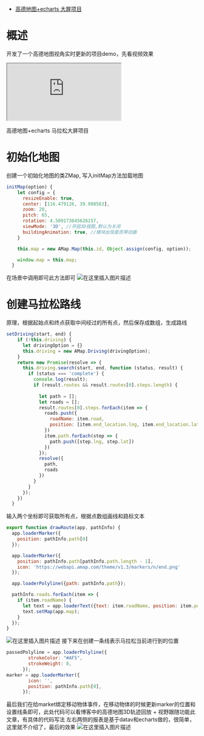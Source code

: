 - [高德地图+echarts 大屏项目](https://blog.csdn.net/qq_39503511/article/details/114493196)

# 概述

开发了一个高德地图视角实时更新的项目demo，先看视频效果

<iframe id="J2t3GEt4-1615169865727" src="https://live.csdn.net/v/embed/156522" allowfullscreen="true" data-mediaembed="csdn"></iframe>

高德地图+echarts 马拉松大屏项目

# 初始化地图

创建一个初始化地图的类ZMap, 写入initMap方法加载地图

```javascript
initMap(option) {
    let config = {
      resizeEnable: true,
      center: [116.479126, 39.998563],
      zoom: 20,
      pitch: 65,
      rotation: 4.509173845626157,
      viewMode: '3D', //开启3D视图,默认为关闭
      buildingAnimation: true, //楼块出现是否带动画
    }

    this.map = new AMap.Map(this.id, Object.assign(config, option));

    window.map = this.map;
  }
```

在场景中调用即可此方法即可
 ![在这里插入图片描述](https://img-blog.csdnimg.cn/20210314131842202.png?x-oss-process=image/watermark,type_ZmFuZ3poZW5naGVpdGk,shadow_10,text_aHR0cHM6Ly9ibG9nLmNzZG4ubmV0L3FxXzM5NTAzNTEx,size_16,color_FFFFFF,t_70)

# 创建马拉松路线

原理，根据起始点和终点获取中间经过的所有点，然后保存成数组，生成路线

```javascript
setDriving(start, end) {
    if (!this.driving) {
      let drivingOption = {}
      this.driving = new AMap.Driving(drivingOption);
    }
    return new Promise(resolve => {
      this.driving.search(start, end, function (status, result) {
        if (status === 'complete') {
          console.log(result);
          if (result.routes && result.routes[0].steps.length) {
            
            let path = [];
            let roads = [];
            result.routes[0].steps.forEach(item => {
              roads.push({
                roadName: item.road,
                position: [item.end_location.lng, item.end_location.lat]
              })
              item.path.forEach(step => {
                path.push([step.lng, step.lat])
              })
            });
            resolve({
              path,
              roads
            })
          }
        }
      });
    })
  }
```

输入两个坐标即可获取所有点，根据点数组画线和路标文本

```javascript
export function drawRoute(app, pathInfo) {
  app.loaderMarker({
    position: pathInfo.path[0]
  });

  app.loaderMarker({
    position: pathInfo.path[pathInfo.path.length - 1],
    icon: 'https://webapi.amap.com/theme/v1.3/markers/n/end.png'
  });

  app.loaderPolyline({path: pathInfo.path});

  pathInfo.roads.forEach(item => {
    if (item.roadName) {
      let text = app.loaderText({text: item.roadName, position: item.position})
      text.setMap(app.map);
    }
  });
}
```

![在这里插入图片描述](https://img-blog.csdnimg.cn/2021031413213052.png?x-oss-process=image/watermark,type_ZmFuZ3poZW5naGVpdGk,shadow_10,text_aHR0cHM6Ly9ibG9nLmNzZG4ubmV0L3FxXzM5NTAzNTEx,size_16,color_FFFFFF,t_70)
 接下来在创建一条线表示马拉松当前进行到的位置

```javascript
passedPolyline = app.loaderPolyline({
        strokeColor: "#AF5",
        strokeWeight: 8,
      });
marker = app.loaderMarker({
        icon: '',
        position: pathInfo.path[0],
      });
```

最后我们在给market绑定移动物体事件，在移动物体的时候更新marker的位置和设置线条即可，此处代码可以看博客中的高德地图3D轨迹回放 + 视野跟随功能此文章，有具体的代码写法
 左右两侧的报表是基于datav和echarts做的，很简单，这里就不介绍了，最后的效果
 ![在这里插入图片描述](https://img-blog.csdnimg.cn/20210314132853956.png?x-oss-process=image/watermark,type_ZmFuZ3poZW5naGVpdGk,shadow_10,text_aHR0cHM6Ly9ibG9nLmNzZG4ubmV0L3FxXzM5NTAzNTEx,size_16,color_FFFFFF,t_70)


